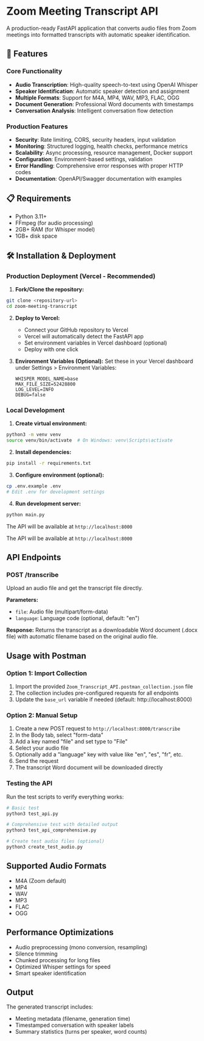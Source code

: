 # Zoom Meeting Transcript API

A production-ready FastAPI application that converts audio files from Zoom meetings into formatted transcripts with automatic speaker identification.

## 🚀 Features

### Core Functionality
- **Audio Transcription**: High-quality speech-to-text using OpenAI Whisper
- **Speaker Identification**: Automatic speaker detection and assignment
- **Multiple Formats**: Support for M4A, MP4, WAV, MP3, FLAC, OGG
- **Document Generation**: Professional Word documents with timestamps
- **Conversation Analysis**: Intelligent conversation flow detection

### Production Features
- **Security**: Rate limiting, CORS, security headers, input validation
- **Monitoring**: Structured logging, health checks, performance metrics
- **Scalability**: Async processing, resource management, Docker support
- **Configuration**: Environment-based settings, validation
- **Error Handling**: Comprehensive error responses with proper HTTP codes
- **Documentation**: OpenAPI/Swagger documentation with examples

## 📋 Requirements

- Python 3.11+
- FFmpeg (for audio processing)
- 2GB+ RAM (for Whisper model)
- 1GB+ disk space

## 🛠 Installation & Deployment

### Production Deployment (Vercel - Recommended)

1. **Fork/Clone the repository:**
```bash
git clone <repository-url>
cd zoom-meeting-transcript
```

2. **Deploy to Vercel:**
   - Connect your GitHub repository to Vercel
   - Vercel will automatically detect the FastAPI app
   - Set environment variables in Vercel dashboard (optional)
   - Deploy with one click

3. **Environment Variables (Optional):**
   Set these in your Vercel dashboard under Settings > Environment Variables:
   ```
   WHISPER_MODEL_NAME=base
   MAX_FILE_SIZE=52428800
   LOG_LEVEL=INFO
   DEBUG=false
   ```

### Local Development

1. **Create virtual environment:**
```bash
python3 -m venv venv
source venv/bin/activate  # On Windows: venv\Scripts\activate
```

2. **Install dependencies:**
```bash
pip install -r requirements.txt
```

3. **Configure environment (optional):**
```bash
cp .env.example .env
# Edit .env for development settings
```

4. **Run development server:**
```bash
python main.py
```

The API will be available at `http://localhost:8000`

The API will be available at `http://localhost:8000`

## API Endpoints

### POST /transcribe
Upload an audio file and get the transcript file directly.

**Parameters:**
- `file`: Audio file (multipart/form-data)
- `language`: Language code (optional, default: "en")

**Response:**
Returns the transcript as a downloadable Word document (.docx file) with automatic filename based on the original audio file.

## Usage with Postman

### Option 1: Import Collection
1. Import the provided `Zoom_Transcript_API.postman_collection.json` file
2. The collection includes pre-configured requests for all endpoints
3. Update the `base_url` variable if needed (default: http://localhost:8000)

### Option 2: Manual Setup
1. Create a new POST request to `http://localhost:8000/transcribe`
2. In the Body tab, select "form-data"
3. Add a key named "file" and set type to "File"
4. Select your audio file
5. Optionally add a "language" key with value like "en", "es", "fr", etc.
6. Send the request
7. The transcript Word document will be downloaded directly

### Testing the API
Run the test scripts to verify everything works:
```bash
# Basic test
python3 test_api.py

# Comprehensive test with detailed output
python3 test_api_comprehensive.py

# Create test audio files (optional)
python3 create_test_audio.py
```

## Supported Audio Formats

- M4A (Zoom default)
- MP4
- WAV
- MP3
- FLAC
- OGG

## Performance Optimizations

- Audio preprocessing (mono conversion, resampling)
- Silence trimming
- Chunked processing for long files
- Optimized Whisper settings for speed
- Smart speaker identification

## Output

The generated transcript includes:
- Meeting metadata (filename, generation time)
- Timestamped conversation with speaker labels
- Summary statistics (turns per speaker, word counts)
